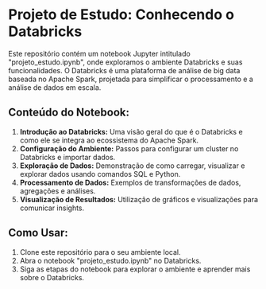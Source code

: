 # Projeto de Estudo: Conhecendo o Databricks

Este repositório contém um notebook Jupyter intitulado "projeto_estudo.ipynb", onde exploramos o ambiente Databricks e suas funcionalidades. O Databricks é uma plataforma de análise de big data baseada no Apache Spark, projetada para simplificar o processamento e a análise de dados em escala.

## Conteúdo do Notebook:

1. **Introdução ao Databricks:** Uma visão geral do que é o Databricks e como ele se integra ao ecossistema do Apache Spark.
2. **Configuração do Ambiente:** Passos para configurar um cluster no Databricks e importar dados.
3. **Exploração de Dados:** Demonstração de como carregar, visualizar e explorar dados usando comandos SQL e Python.
4. **Processamento de Dados:** Exemplos de transformações de dados, agregações e análises.
5. **Visualização de Resultados:** Utilização de gráficos e visualizações para comunicar insights.

## Como Usar:

1. Clone este repositório para o seu ambiente local.
2. Abra o notebook "projeto_estudo.ipynb" no Databricks.
3. Siga as etapas do notebook para explorar o ambiente e aprender mais sobre o Databricks.

